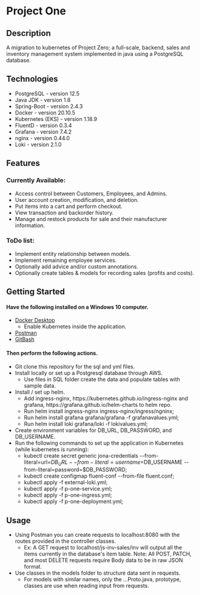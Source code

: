 # Project One

## Description

A migration to kubernetes of Project Zero; a full-scale, backend, sales and inventory management system implemented in java using a PostgreSQL database.

## Technologies

* PostgreSQL - version 12.5
* Java JDK - version 1.8
* Spring-Boot - version 2.4.3
* Docker - version 20.10.5
* Kubernetes (EKS) - version 1.18.9
* FluentD - version 0.3.4
* Grafana - version 7.4.2
* nginx - version 0.44.0
* Loki - version 2.1.0

## Features
### Currently Available:
* Access control between Customers, Employees, and Admins.
* User account creation, modification, and deletion.
* Put items into a cart and perform checkout.
* View transaction and backorder history.
* Manage and restock products for sale and their manufacturer information.

### ToDo list:
* Implement entity relationship between models.
* Implement remaining employee services.
* Optionally add advice and/or custom annotations.
* Optionally create tables & models for recording sales (profits and costs).

## Getting Started
#### Have the following installed on a Windows 10 computer.
* [Docker Desktop](https://desktop.docker.com/win/stable/Docker%20Desktop%20Installer.exe)
  * Enable Kubernetes inside the application.
* [Postman](https://dl.pstmn.io/download/latest/win64)
* [GitBash](https://github.com/git-for-windows/git/releases/download/v2.31.0.windows.1/Git-2.31.0-64-bit.exe)
#### Then perform the following actions.
* Git clone this repository for the sql and yml files.
* Install locally or set up a Postgresql database through AWS.
  * Use files in SQL folder create the data and populate tables with sample data.
* Install / set up helm.
  * Add ingress-nginx, https<span>://k</span>ubernetes.github.io/ingress-nginx</span> and grafana, https<span>://g</span>rafana.github.io/helm-charts to helm repo.
  * Run helm install ingress-nginx ingress-nginx/ingress/ngninx;
  * Run helm install grafana grafana/grafana -f grafanavalues.yml;
  * Run helm install loki grafana/loki -f lokivalues.yml;
* Create environment variables for DB_URL, DB_PASSWORD, and DB_USERNAME.
* Run the following commands to set up the application in Kubernetes (while kubernetes is running):
  * kubectl create secret generic jona-credentials --from-literal=url=$DB_URL --from-literal=username=$DB_USERNAME --from-literal=password=$DB_PASSWORD;
  * kubectl create configmap fluent-conf --from-file fluent.conf;
  * kubectl apply -f external-loki.yml;
  * kubectl apply -f p-one-service.yml;
  * kubectl apply -f p-one-ingress.yml;
  * kubectl apply -f p-one-deployment.yml;

## Usage
* Using Postman you can create requests to localhost:8080 with the routes provided in the controller classes.
  * Ex: A GET request to localhost/js-inv-sales/inv will output all the items currently in the database's item table.
Note: All POST, PATCH, and most DELETE requests require Body data to be in raw JSON format.
* Use classes in the models folder to structure data sent in requests.
  * For models with similar names, only the ...Proto.java, prototype, classes are use when reading input from requests.
